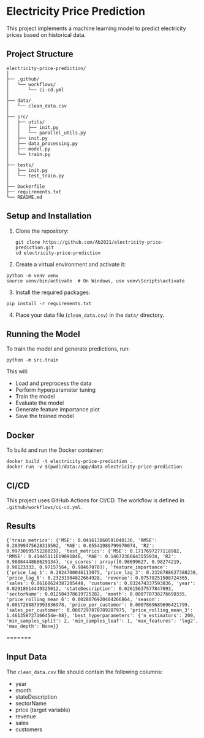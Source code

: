 # Electricity Price Prediction

This project implements a machine learning model to predict electricity prices based on historical data.

## Project Structure
```
electricity-price-prediction/
│
├── .github/
│   └── workflows/
│       └── ci-cd.yml
│
├── data/
│   └── clean_data.csv
│
├── src/
│   ├── utils/
│   │   ├── init.py
│   │   └── parallel_utils.py
│   ├── init.py
│   ├── data_processing.py
│   ├── model.py
│   └── train.py
│
├── tests/
│   ├── init.py
│   └── test_train.py
│
├── Dockerfile
├── requirements.txt
└── README.md
```
## Setup and Installation

1. Clone the repository:
   ```
   git clone https://github.com/Ab2021/electricity-price-prediction.git
   cd electricity-price-prediction
   ```

2. Create a virtual environment and activate it:
```shell
python -m venv venv
source venv/bin/activate  # On Windows, use venv\Scripts\activate
```
3. Install the required packages:
```shell
pip install -r requirements.txt
```
4. Place your data file (`clean_data.csv`) in the `data/` directory.

## Running the Model

To train the model and generate predictions, run:
```shell
python -m src.train
```

This will:
- Load and preprocess the data
- Perform hyperparameter tuning
- Train the model
- Evaluate the model
- Generate feature importance plot
- Save the trained model


## Docker

To build and run the Docker container:
```shell
docker build -t electricity-price-prediction .
docker run -v $(pwd)/data:/app/data electricity-price-prediction
```

## CI/CD

This project uses GitHub Actions for CI/CD. The workflow is defined in `.github/workflows/ci-cd.yml`.


## Results 
```
{'train_metrics': {'MSE': 0.041613860591040136, 'RMSE': 0.20399475628319502, 'MAE': 0.05541989799970074, 'R2': 0.9973069575228023}, 'test_metrics': {'MSE': 0.1717697277118982, 'RMSE': 0.41445111619091846, 'MAE': 0.14672366643555934, 'R2': 0.9888444868629134}, 'cv_scores': array([0.98699627, 0.98274219, 0.98123332, 0.97157564, 0.98467078]), 'feature_importance': {'price_lag_1': 0.2824700046113075, 'price_lag_3': 0.2326788627388238, 'price_lag_6': 0.23231904822664928, 'revenue': 0.07578251508724365, 'sales': 0.06160624387205448, 'customers': 0.032474337593836, 'year': 0.02918614449325012, 'stateDescription': 0.02615637577847093, 'sectorName': 0.012504378619725282, 'month': 0.008770738276698335, 'price_rolling_mean_6': 0.0028076920404266864, 'season': 0.0017268879993636978, 'price_per_customer': 0.0007869689696421799, 'sales_per_customer': 0.0007297870789207975, 'price_rolling_mean_3': 1.461358727166454e-08}, 'best_hyperparameters': {'n_estimators': 200, 'min_samples_split': 2, 'min_samples_leaf': 1, 'max_features': 'log2', 'max_depth': None}}
```
=======
## Input Data

The `clean_data.csv` file should contain the following columns:
- year
- month
- stateDescription
- sectorName
- price (target variable)
- revenue
- sales
- customers
